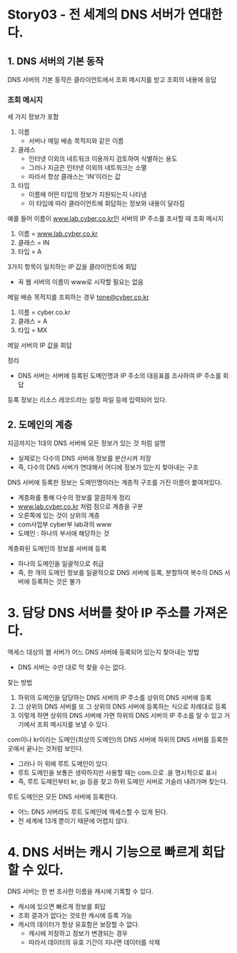 # Story03 - 전 세계의 DNS 서버가 연대한다.
## 1. DNS 서버의 기본 동작
DNS 서버의 기본 동작은 클라이언트에서 조회 메시지를 받고 조회의 내용에 응답

### 조회 메시지
세 가지 정보가 포함
1. 이름
   * 서버나 메일 배송 목적지와 같은 이름
2. 클래스
   * 인터넷 이외의 네트워크 이용까지 검토하여 식별하는 용도
   * 그러나 지금은 인터넷 이외의 네트워크는 소멸
   * 따라서 항상 클래스는 'IN'이라는 값
3. 타입
   * 이름에 어떤 타입의 정보가 지원되는지 나타냄
   * 이 타입에 따라 클라이언트에 회답하는 정보와 내용이 달라짐

예를 들어 이름이 www.lab.cyber.co.kr인 서버의 IP 주소를 조사할 때 조회 메시지
1. 이름 = www.lab.cyber.co.kr
2. 클래스 = IN
3. 타입 = A

3가지 항목이 일치하는 IP 값을 클라이언트에 회답
* 꼭 웹 서버의 이름이 www로 시작할 필요는 없음

메일 배송 목적지를 조회하는 경우 tone@cyber.co.kr
1. 이름 = cyber.co.kr
2. 클래스 = A
3. 타입 = MX

메일 서버의 IP 값을 회답


정리
* DNS 서버는 서버에 등록된 도메인명과 IP 주소의 대응표를 조사하여 IP 주소를 회답

등록 정보는 리소스 레코드라는 설정 파일 등에 입력되어 있다.


## 2. 도메인의 계층
지금까지는 1대의 DNS 서버에 모든 정보가 있는 것 처럼 설명
* 실제로는 다수의 DNS 서버에 정보를 분산시켜 저장
* 즉, 다수의 DNS 서버가 연대해서 어디에 정보가 있는지 찾아내는 구조

DNS 서버에 등록한 정보는 도메인명이라는 계층적 구조를 가진 이름이 붙여져있다.
* 계층화를 통해 다수의 정보를 깔끔하게 정리
* www.lab.cyber.co.kr 처럼 점으로 계층을 구분
* 오른쪽에 있는 것이 상위의 계층
* com사업부 cyber부 lab과의 www
* 도메인 : 하나의 부서에 해당하는 것

계층화된 도메인의 정보를 서버에 등록
* 하나의 도메인을 일괄적으로 취급
* 즉, 한 개의 도메인 정보를 일괄적으로 DNS 서버에 등록, 분할하여 복수의 DNS 서버에 등록하는 것은 불가

# 3. 담당 DNS 서버를 찾아 IP 주소를 가져온다.
액세스 대상의 웹 서버가 어느 DNS 서버에 등록되어 있는지 찾아내는 방법
* DNS 서버는 수만 대로 막 찾을 수는 없다.

찾는 방법
1. 하위의 도메인을 담당하는 DNS 서버의 IP 주소를 상위의 DNS 서버에 등록
2. 그 상위의 DNS 서버를 또 그 상위의 DNS 서버에 등록하는 식으로 차례대로 등록
3. 이렇게 하면 상위의 DNS 서버에 가면 하위의 DNS 서버의 IP 주소를 알 수 있고 거기에서 조회 메시지를 보낼 수 있다.

com이나 kr이라는 도메인(최상의 도메인)의 DNS 서버에 하위의 DNS 서버를 등록한 곳에서 끝나는 것처럼 보인다.
* 그러나 이 위에 루트 도메인이 있다.
* 루트 도메인을 보통은 생략하지만 사용할 때는 com.으로 .을 명시적으로 표시
* 즉, 루트 도메인부터 kr, jp 등을 찾고 하위 도메인 서버로 거슬러 내려가며 찾는다.

루트 도메인은 모든 DNS 서버에 등록한다.
* 어느 DNS 서버라도 루트 도메인에 엑세스할 수 있게 된다.
* 전 세계에 13개 뿐이기 때문에 어렵지 않다.

# 4. DNS 서버는 캐시 기능으로 빠르게 회답할 수 있다.
DNS 서버는 한 번 조사한 이름을 캐시에 기록할 수 있다.
* 캐시에 있으면 빠르게 정보를 회답
* 조회 결과가 없다는 것또한 캐시에 등록 가능
* 캐시의 데이터가 항상 유효함은 보장할 수 없다.
  * 캐시에 저장하고 정보가 변경되는 경우
  * 따라서 데이터의 유효 기간이 지나면 데이터를 삭제